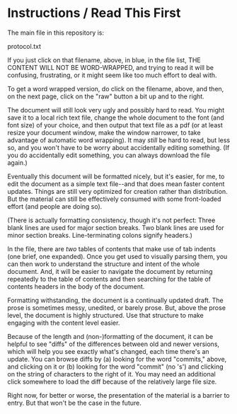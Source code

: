 # Instructions / Read This First

The main file in this repository is:

protocol.txt

If you just click on that filename, above, in blue, in the file list, THE CONTENT WILL NOT BE WORD-WRAPPED, and trying to read it will be confusing, frustrating, or it might seem like too much effort to deal with.

To get a word wrapped version, do click on the filename, above, and then, on the next page, click on the "raw" button a bit up and to the right.

The document will still look very ugly and possibly hard to read. You might save it to a local rich text file, change the whole document to the font (and font size) of your choice, and then output that text file as a pdf (or at least resize your document window, make the window narrower, to take advantage of automatic word wrapping). It may *still* be hard to read, but less so, and you won't have to be worry about accidentally editing something. (If you do accidentally edit something, you can always download the file again.)

Eventually this document will be formatted nicely, but it's easier, for me, to edit the document as a simple text file--and that does mean faster content updates. Things are still very optimized for creation rather than distribution. But the material can still be effectively consumed with some front-loaded effort (and people are doing so).

(There is actually formatting consistency, though it's not perfect: Three blank lines are used for major section breaks. Two blank lines are used for minor section breaks. Line-terminating colons signify headers.)

In the file, there are *two* tables of contents that make use of tab indents (one brief, one expanded). Once you get used to visually parsing them, you can then work to understand the structure and intent of the whole document. And, it will be easier to navigate the document by returning repeatedly to the table of contents and then searching for the table of contents headers in the body of the document.

Formatting withstanding, the document is a continually updated draft. The prose is sometimes messy, unedited, or barely prose. But, above the prose level, the document is highly structured. Use that structure to make engaging with the content level easier.

Because of the length and (non-)formatting of the document, it can be helpful to see "diffs" of the differences between old and newer versions, which will help you see exactly what's changed, each time there's an update. You can browse diffs by (a) looking for the word "commits," above, and clicking on it or (b) looking for the word "commit" (no 's')  and clicking on the string of characters to the right of it. You may need an additional click somewhere to load the diff because of the relatively large file size.

Right now, for better or worse, the presentation of the material is a barrier to entry. But that won't be the case in the future.
